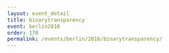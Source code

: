 ```yaml
---
layout: event_detail
title: binarytransparency
event: berlin2016
order: 170
permalink: /events/berlin/2016/binarytransparency/
---
```



